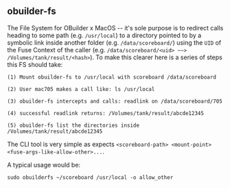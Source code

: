 obuilder-fs
-----------

The File System for OBuilder x MacOS -- it's sole purpose is to redirect calls heading to some path (e.g. `/usr/local`) to a directory pointed to 
by a symbolic link inside another folder (e.g. `/data/scoreboard/`) using the `UID` of the Fuse Context of the caller (e.g. `/data/scoreboard/<uid> ~~> /Volumes/tank/result/<hash>`). To make this clearer here is a series of steps this FS should take: 


```
(1) Mount obuilder-fs to /usr/local with scoreboard /data/scoreboard 

(2) User mac705 makes a call like: ls /usr/local

(3) obuilder-fs intercepts and calls: readlink on /data/scoreboard/705 

(4) successful readlink returns: /Volumes/tank/result/abcde12345

(5) obuilder-fs list the directories inside /Volumes/tank/result/abcde12345
```

The CLI tool is very simple as expects `<scoreboard-path> <mount-point> <fuse-args-like-allow-other>...`. 

A typical usage would be:

```
sudo obuilderfs ~/scoreboard /usr/local -o allow_other
```
